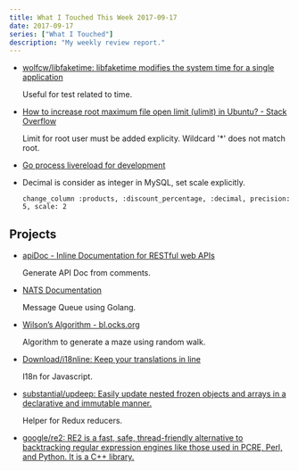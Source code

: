 ```yaml
---
title: What I Touched This Week 2017-09-17
date: 2017-09-17
series: ["What I Touched"]
description: "My weekly review report."
---
```


- [wolfcw/libfaketime: libfaketime modifies the system time for a single application](https://github.com/wolfcw/libfaketime)

    Useful for test related to time.

- [How to increase root maximum file open limit (ulimit) in Ubuntu? - Stack Overflow](https://stackoverflow.com/questions/21515463/how-to-increase-neo4js-maximum-file-open-limit-ulimit-in-ubuntu/24796466#24796466)

    Limit for root user must be added explicity. Wildcard '*' does not match root.

- [Go process livereload for development](https://gist.github.com/doitian/b171d8b1bdd461ec7e362f3b10916a73)

- Decimal is consider as integer in MySQL, set scale explicitly.

    ```
    change_column :products, :discount_percentage, :decimal, precision: 5, scale: 2
    ```

## Projects

- [apiDoc - Inline Documentation for RESTful web APIs](http://apidocjs.com/#demo)

    Generate API Doc from comments.

- [NATS Documentation](https://nats.io/documentation/)

    Message Queue using Golang.

- [Wilson’s Algorithm - bl.ocks.org](https://bl.ocks.org/mbostock/11357811)

    Algorithm to generate a maze using random walk.

- [Download/i18nline: Keep your translations in line](https://github.com/download/i18nline)

    I18n for Javascript.

- [substantial/updeep: Easily update nested frozen objects and arrays in a declarative and immutable manner.](https://github.com/substantial/updeep)

    Helper for Redux reducers.

- [google/re2: RE2 is a fast, safe, thread-friendly alternative to backtracking regular expression engines like those used in PCRE, Perl, and Python. It is a C++ library.](https://github.com/google/re2)
